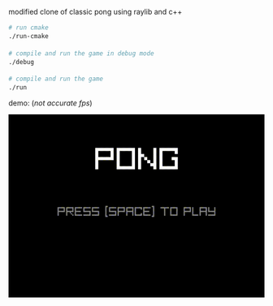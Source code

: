 modified clone of classic pong using raylib and c++ 

```bash
# run cmake
./run-cmake 

# compile and run the game in debug mode
./debug

# compile and run the game
./run
```

demo: (*not accurate fps*)

![gameplay](pong.gif)
